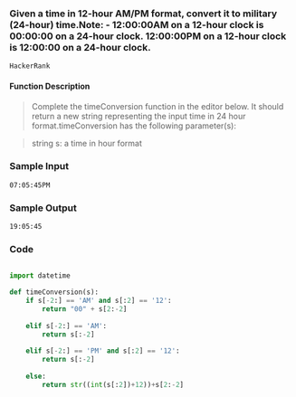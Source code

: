 ### Given a time in 12-hour AM/PM format, convert it to military (24-hour) time.Note: - 12:00:00AM on a 12-hour clock is 00:00:00 on a 24-hour clock. 12:00:00PM on a 12-hour clock is 12:00:00 on a 24-hour clock. 
`HackerRank`

#### Function Description
> Complete the timeConversion function in the editor below. It should return a new string representing the input time in 24 hour format.timeConversion has the following parameter(s):

> string s: a time in  hour format


### Sample Input
```
07:05:45PM
```


### Sample Output
```
19:05:45
```


### Code

```python

import datetime

def timeConversion(s):
    if s[-2:] == 'AM' and s[:2] == '12':
        return "00" + s[2:-2]
    
    elif s[-2:] == 'AM':
        return s[:-2]
        
    elif s[-2:] == 'PM' and s[:2] == '12':
        return s[:-2]
        
    else:
        return str((int(s[:2])+12))+s[2:-2]

```